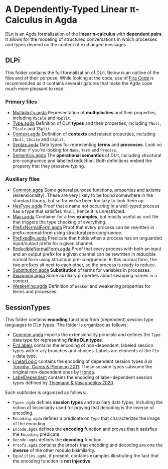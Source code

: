 # A Dependently-Typed Linear π-Calculus in Agda

DLπ is an Agda formalization of the **linear π-calculus** with
**dependent pairs**. It allows for the modeling of structured
conversations in which processes and types depend on the content of
exchanged messages.

## DLPi

This folder contains the full formalization of DLπ. Below is an
outline of the files and of their purpose. While looking at the
code, use of [Fira Code](https://github.com/tonsky/FiraCode) is
recommended as it contains several ligatures that make the Agda code
much more pleasant to read.

### Primary files

* [Multiplicity.agda](DLPi/Multiplicity.agda) Representation of
  **multiplicities** and their properties, including `MScale` and
  `MSplit`.
* [Type.agda](DLPi/Type.agda) Definition of DLπ **types** and their
  properties, including `TNull`, `TScale` and `TSplit`.
* [Context.agda](DLPi/Context.agda) Definition of **contexts** and
  related properties, including `CNull`, `CScale` and `CSplit`.
* [Syntax.agda](DLPi/Syntax.agda) Data types for representing
  **terms** and **processes**. Look no further if you're looking for
  `Name`, `Term` and `Process`.
* [Semantics.agda](DLPi/Semantics.agda) The **operational
  semantics** of DLπ, including structural pre-congruence and
  labelled reduction. Both definitions embed the property that they
  preserve typing.

### Auxiliary files

* [Common.agda](DLPi/Common.agda) Some general purpose functions,
  properties and axioms (extensionality). These are very likely to
  be found somewhere in the standard library, but so far we've been
  too lazy to look them up.
* [HasType.agda](DLPi/HasType.agda) Proof that a name not occurring
  in a well-typed process has a type that satisfies `TNull`, hence
  it is unrestricted.
* [Main.agda](DLPi/Main.agda) Container for a few **examples**, but
  mostly useful as root file that triggers the type checking of
  everything.
* [PrefixNormalForm.agda](DLPi/PrefixNormalForm.agda) Proof that
  every process can be rewritten in prefix-normal-form using
  structural pre-congruence.
* [PrefixedBy.agda](DLPi/PrefixedBy.agda) Predicate that holds when
  a process has an unguarded input/output prefix for a given channel.
* [ReducibleNormalForm.agda](DLPi/ReducibleNormalForm.agda) Proof
  that every process with both an input and an output prefix for a
  given channel can be rewritten in reducible normal form using
  structural pre-congruence. In this normal form, the two prefixes
  sit next to each other, so the process is ready to reduce.
* [Substitution.agda](DLPi/Substitution.agda) **Substitution** of
  terms for variables in processes.
* [Swapping.agda](DLPi/Swapping.agda) Some auxiliary properties
  about swapping names in a context.
* [Weakening.agda](DLPi/Weakening.agda) Definition of `Weaken` and
  weakening properties for terms and processes.

## SessionTypes

This folder contains **encoding** functions from (dependent) session
type languages to DLπ types. The folder is organized as follows:

* [Common.agda](SessionTypes/Common.agda) imports the extensionality
  principle and defines the `Type` data type for representing
  **finite DLπ types**.
* [FinLabels](SessionTypes/FinLabels) contains the encoding of
  non-dependent, labeled session types with n-ary branches and
  choices. Labels are elements of the `Fin n` data type.
* [LinearLogic](SessionTypes/LinearLogic) contains the encoding of
  dependent session types *à la* [Toninho, Caires & Pfenning
  2011](https://doi.org/10.1145/2003476.2003499). These session
  types subsume the original non-dependent ones by
  [Honda](https://doi.org/10.1007/3-540-57208-2_35).
* [LabelDependent](SessionTypes/LabelDependent) contains the
  encoding of label-dependent session types defined by [Thiemann &
  Vasconcelos 2020](https://doi.org/10.1145/3371135).

Each subfolder is organized as follows:

* `Types.agda` defines **session types** and auxiliary data types,
  including the notion of bisimilarity used for proving that
  decoding is the inverse of encoding.
* `Encoding.agda` defines a predicate on `Type` that characterizes
  the image of the encoding.
* `Encode.agda` defines the **encoding** function and proves that it
  satisfies the `Encoding` predicate.
* `Decode.agda` defines the **decoding** function.
* `Proofs.agda` contains the proofs that encoding and decoding are
  one the **inverse** of the other modulo bisimilarity.
* `Equalities.agda`, if present, contains examples illustrating
  the fact that the encoding function is **not injective**.

